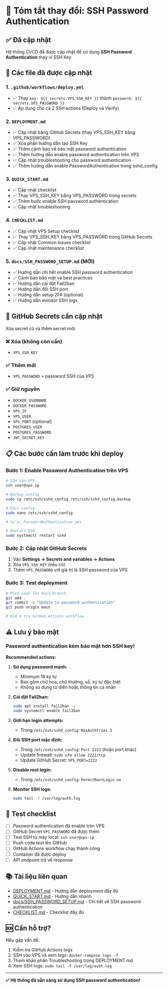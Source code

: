 # 📝 Tóm tắt thay đổi: SSH Password Authentication

## ✅ Đã cập nhật

Hệ thống CI/CD đã được cập nhật để sử dụng **SSH Password Authentication** thay vì SSH Key.

## 📄 Các file đã được cập nhật

### 1. `.github/workflows/deploy.yml`

- ✅ Thay `key: ${{ secrets.VPS_SSH_KEY }}` thành `password: ${{ secrets.VPS_PASSWORD }}`
- ✅ Áp dụng cho cả 2 SSH actions (Deploy và Verify)

### 2. `DEPLOYMENT.md`

- ✅ Cập nhật bảng GitHub Secrets (thay VPS_SSH_KEY bằng VPS_PASSWORD)
- ✅ Xóa phần hướng dẫn tạo SSH Key
- ✅ Thêm cảnh báo về bảo mật password authentication
- ✅ Thêm hướng dẫn enable password authentication trên VPS
- ✅ Cập nhật troubleshooting cho password authentication
- ✅ Thêm hướng dẫn enable PasswordAuthentication trong sshd_config

### 3. `QUICK_START.md`

- ✅ Cập nhật checklist
- ✅ Thay VPS_SSH_KEY bằng VPS_PASSWORD trong secrets
- ✅ Thêm bước enable SSH password authentication
- ✅ Cập nhật troubleshooting

### 4. `CHECKLIST.md`

- ✅ Cập nhật VPS Setup checklist
- ✅ Thay VPS_SSH_KEY bằng VPS_PASSWORD trong GitHub Secrets
- ✅ Cập nhật Common Issues checklist
- ✅ Cập nhật maintenance checklist

### 5. `docs/SSH_PASSWORD_SETUP.md` (MỚI)

- ✅ Hướng dẫn chi tiết enable SSH password authentication
- ✅ Cảnh báo bảo mật và best practices
- ✅ Hướng dẫn cài đặt Fail2ban
- ✅ Hướng dẫn đổi SSH port
- ✅ Hướng dẫn setup 2FA (optional)
- ✅ Hướng dẫn monitor SSH logs

## 🔐 GitHub Secrets cần cập nhật

Xóa secret cũ và thêm secret mới:

### ❌ Xóa (không còn cần)

- `VPS_SSH_KEY`

### ✅ Thêm mới

- `VPS_PASSWORD` = password SSH của VPS

### ✅ Giữ nguyên

- `DOCKER_USERNAME`
- `DOCKER_PASSWORD`
- `VPS_IP`
- `VPS_USER`
- `VPS_PORT` (optional)
- `POSTGRES_USER`
- `POSTGRES_PASSWORD`
- `JWT_SECRET_KEY`

## 📋 Các bước cần làm trước khi deploy

### Bước 1: Enable Password Authentication trên VPS

```bash
# SSH vào VPS
ssh user@vps-ip

# Backup config
sudo cp /etc/ssh/sshd_config /etc/ssh/sshd_config.backup

# Edit config
sudo nano /etc/ssh/sshd_config

# Sửa: PasswordAuthentication yes

# Restart SSH
sudo systemctl restart sshd
```

### Bước 2: Cập nhật GitHub Secrets

1. Vào **Settings → Secrets and variables → Actions**
2. Xóa `VPS_SSH_KEY` (nếu có)
3. Thêm `VPS_PASSWORD` với giá trị là SSH password của VPS

### Bước 3: Test deployment

```bash
# Push code lên main branch
git add .
git commit -m "Update to password authentication"
git push origin main

# Kiểm tra GitHub Actions workflow
```

## ⚠️ Lưu ý bảo mật

### Password authentication kém bảo mật hơn SSH key!

**Recommended actions:**

1. **Sử dụng password mạnh:**

   - Minimum 16 ký tự
   - Bao gồm chữ hoa, chữ thường, số, ký tự đặc biệt
   - Không sử dụng từ điển hoặc thông tin cá nhân

2. **Cài đặt Fail2ban:**

   ```bash
   sudo apt install fail2ban -y
   sudo systemctl enable fail2ban
   ```

3. **Giới hạn login attempts:**

   - Trong `/etc/ssh/sshd_config`: `MaxAuthTries 3`

4. **Đổi SSH port mặc định:**

   - Trong `/etc/ssh/sshd_config`: `Port 2222` (hoặc port khác)
   - Update firewall: `sudo ufw allow 2222/tcp`
   - Update GitHub Secret: `VPS_PORT=2222`

5. **Disable root login:**

   - Trong `/etc/ssh/sshd_config`: `PermitRootLogin no`

6. **Monitor SSH logs:**
   ```bash
   sudo tail -f /var/log/auth.log
   ```

## 🧪 Test checklist

- [ ] Password authentication đã enable trên VPS
- [ ] GitHub Secret `VPS_PASSWORD` đã được thêm
- [ ] Test SSH từ máy local: `ssh user@vps-ip`
- [ ] Push code test lên GitHub
- [ ] GitHub Actions workflow chạy thành công
- [ ] Container đã được deploy
- [ ] API endpoint trả về response

## 📚 Tài liệu liên quan

- [DEPLOYMENT.md](./DEPLOYMENT.md) - Hướng dẫn deployment đầy đủ
- [QUICK_START.md](./QUICK_START.md) - Hướng dẫn nhanh
- [docs/SSH_PASSWORD_SETUP.md](./docs/SSH_PASSWORD_SETUP.md) - Chi tiết về SSH password authentication
- [CHECKLIST.md](./CHECKLIST.md) - Checklist đầy đủ

## 🆘 Cần hỗ trợ?

Nếu gặp vấn đề:

1. Kiểm tra GitHub Actions logs
2. SSH vào VPS và xem logs: `docker-compose logs -f`
3. Tham khảo phần Troubleshooting trong DEPLOYMENT.md
4. Xem SSH logs: `sudo tail -f /var/log/auth.log`

---

**✅ Hệ thống đã sẵn sàng sử dụng SSH password authentication!**
